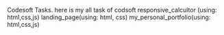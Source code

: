 Codesoft Tasks.
here is my all task of codsoft
responsive_calcultor (using: html,css,js)
landing_page(using: html, css)
my_personal_portfolio(using: html,css,js)

